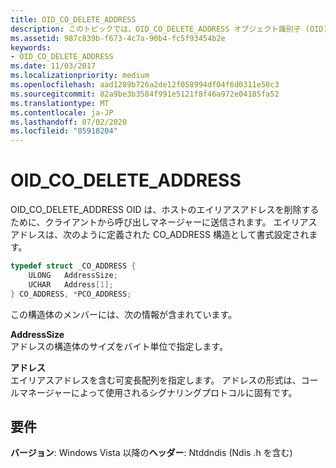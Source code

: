 ```yaml
---
title: OID_CO_DELETE_ADDRESS
description: このトピックでは、OID_CO_DELETE_ADDRESS オブジェクト識別子 (OID) について説明します。
ms.assetid: 987c839b-f673-4c7a-90b4-fc5f93454b2e
keywords:
- OID_CO_DELETE_ADDRESS
ms.date: 11/03/2017
ms.localizationpriority: medium
ms.openlocfilehash: aad1289b726a2de12f058994df04f6d0311e50c3
ms.sourcegitcommit: 82a9be3b3584f991e5121f8f46a972e04185fa52
ms.translationtype: MT
ms.contentlocale: ja-JP
ms.lasthandoff: 07/02/2020
ms.locfileid: "85918204"
---
```

# <a name="oid_co_delete_address"></a>OID_CO_DELETE_ADDRESS

OID_CO_DELETE_ADDRESS OID は、ホストのエイリアスアドレスを削除するために、クライアントから呼び出しマネージャーに送信されます。 エイリアスアドレスは、次のように定義された CO_ADDRESS 構造として書式設定されます。

```c++
typedef struct _CO_ADDRESS {
    ULONG   AddressSize;
    UCHAR   Address[1];
} CO_ADDRESS, *PCO_ADDRESS; 
```

この構造体のメンバーには、次の情報が含まれています。

**AddressSize**  
アドレスの構造体のサイズをバイト単位で指定します。

**アドレス**  
エイリアスアドレスを含む可変長配列を指定します。 アドレスの形式は、コールマネージャーによって使用されるシグナリングプロトコルに固有です。

## <a name="requirements"></a>要件

**バージョン**: Windows Vista 以降の**ヘッダー**: Ntddndis (Ndis .h を含む)

